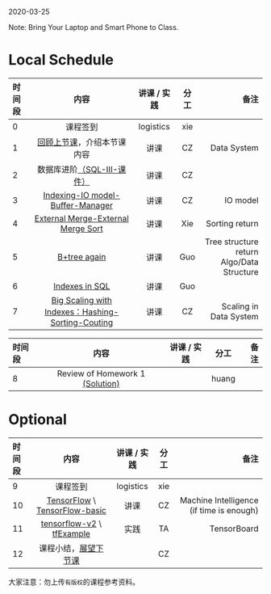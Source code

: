 2020-03-25

Note: Bring Your Laptop  and Smart Phone to Class. 

# Local Schedule

|时间段  |  内容    | 讲课 / 实践     |  分工  |  备注       |
| :---  |   :----:    |   :----:    |    :----:    | ---: |
|   0   |  课程签到     |  logistics   |     xie     |        |
|   1   |  [回顾上节课](../WW5/WW5-Plan.md)，介绍本节课内容     |  讲课    |     CZ     |   Data System      |
|   2   |  数据库进阶[（SQL-III-课件）](../WW6#数据库进阶课件)  |   讲课    |     CZ     |         |
|   3   |  [Indexing-IO model-Buffer-Manager](12-13_Indexing-IO_Model-External_Merge.pdf)    |   讲课  |   CZ  |  IO model  |
|   4   |  [External Merge-External Merge Sort](12-13_Indexing-IO_Model-External_Merge.pdf)  |   讲课  |   Xie  |  Sorting return  |
|   5   | [B+tree again](13_B_Plus_Trees.pdf) | 讲课 | Guo   | Tree structure return<br />Algo/Data Structure |
|   6   | [Indexes in SQL](../../ML-BD-Algo/cs245-2017/CS245-Notes52-Index_in_SQL.pdf) | 讲课 | Guo   |      |
|   7   | [Big Scaling with Indexes：Hashing-Sorting-Couting](12-15-Big_Scaling_with_Indexes-Hashing-Sorting-Couting.pdf) | 讲课| CZ   | Scaling in Data System |

|时间段     |  内容    | 讲课 / 实践     |  分工  |  备注       |
| :---      |   :----:    |   :----:    |    :----:    | ---: |
|   8       |  Review of Homework 1 [(Solution)](../../Course-Projects/Course_Project_2/hw1_solution.py)    |        |     huang     |         |

# Optional

|时间段     |  内容    | 讲课 / 实践     |  分工  |  备注       |
| :---   |   :----:    |   :----:    |    :----:    | ---: |
|  9   |  课程签到     |  logistics   |     xie     |        |
| 10   | [TensorFlow](http://tensorflow.google.cn) \ [TensorFlow-basic](2tensorflow-basic.pdf) | 讲课 | CZ   | Machine Intelligence (if time is enough) |
| 11  | [tensorflow-v2](../../TensorFlow/TensorFlow-v2) \ [tfExample](https://github.com/saturn-lab/tfExample) | 实践 | TA   | TensorBoard |
| 12  | 课程小结，[展望下节课](../WW8/WW8-Plan.md) |      | CZ   |      |


大家注意：勿上传``有版权``的课程参考资料。



